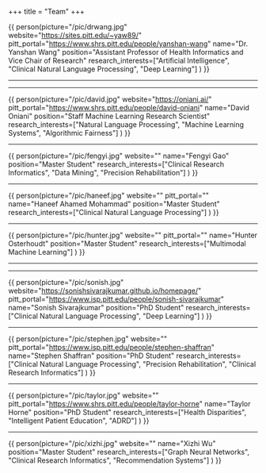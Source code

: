 +++
title = "Team"
+++

{{ person(picture="/pic/drwang.jpg"
          website="https://sites.pitt.edu/~yaw89/"
          pitt_portal="https://www.shrs.pitt.edu/people/yanshan-wang"
          name="Dr. Yanshan Wang"
          position="Assistant Professor of Health Informatics and Vice Chair of Research"
          research_interests=["Artificial Intelligence", "Clinical Natural Language Processing", "Deep Learning"]
    ) }}

---

<!-- {{ person(picture="/pic/chenyu.jpg"
          website=""
          pitt_portal="https://www.dbmi.pitt.edu/directory/name/chenyu-li"
          name="Chenyu Li"
          position="PhD Student"
          research_interests=["Clinical Research Informatics", "Clinical NLP", "Secondary Use of EHRs"]
    ) }}
-->
---

{{ person(picture="/pic/david.jpg"
          website="https://oniani.ai/"
          pitt_portal="https://www.shrs.pitt.edu/people/david-oniani"
          name="David Oniani"
          position="Staff Machine Learning Research Scientist"
          research_interests=["Natural Language Processing", "Machine Learning Systems", "Algorithmic Fairness"]
    ) }}

---

{{ person(picture="/pic/fengyi.jpg"
          website=""
          name="Fengyi Gao"
          position="Master Student"
          research_interests=["Clinical Research Informatics", "Data Mining", "Precision Rehabilitation"]
    ) }}

---

{{ person(picture="/pic/haneef.jpg"
          website=""
          pitt_portal=""
          name="Haneef Ahamed Mohammad"
          position="Master Student"
          research_interests=["Clinical Natural Language Processing"]
    ) }}

---

{{ person(picture="/pic/hunter.jpg"
          website=""
          pitt_portal=""
          name="Hunter Osterhoudt"
          position="Master Student"
          research_interests=["Multimodal Machine Learning"]
    ) }}

---

<!-- {{ person(picture="/pic/samuel.jpg"
          website=""
          pitt_portal=""
          name="Samuel Viggiano"
          position="Graduate Researcher"
          research_interests=["Clinical Natural Language Processing"]
    ) }}
--->
---

{{ person(picture="/pic/sonish.jpg"
          website="https://sonishsivarajkumar.github.io/homepage/"
          pitt_portal="https://www.isp.pitt.edu/people/sonish-sivarajkumar"
          name="Sonish Sivarajkumar"
          position="PhD Student"
          research_interests=["Clinical Natural Language Processing", "Deep Learning"]
    ) }}

---

{{ person(picture="/pic/stephen.jpg"
          website=""
          pitt_portal="https://www.isp.pitt.edu/people/stephen-shaffran"
          name="Stephen Shaffran"
          position="PhD Student"
          research_interests=["Clinical Natural Language Processing", "Precision Rehabilitation", "Clinical Research Informatics"]
    ) }}

---

{{ person(picture="/pic/taylor.jpg"
          website=""
          pitt_portal="https://www.shrs.pitt.edu/people/taylor-horne"
          name="Taylor Horne"
          position="PhD Student"
          research_interests=["Health Disparities", "Intelligent Patient Education", "ADRD"]
    ) }}

---

{{ person(picture="/pic/xizhi.jpg"
          website=""
          name="Xizhi Wu"
          position="Master Student"
          research_interests=["Graph Neural Networks", "Clinical Research Informatics", "Recommendation Systems"]
    ) }}
